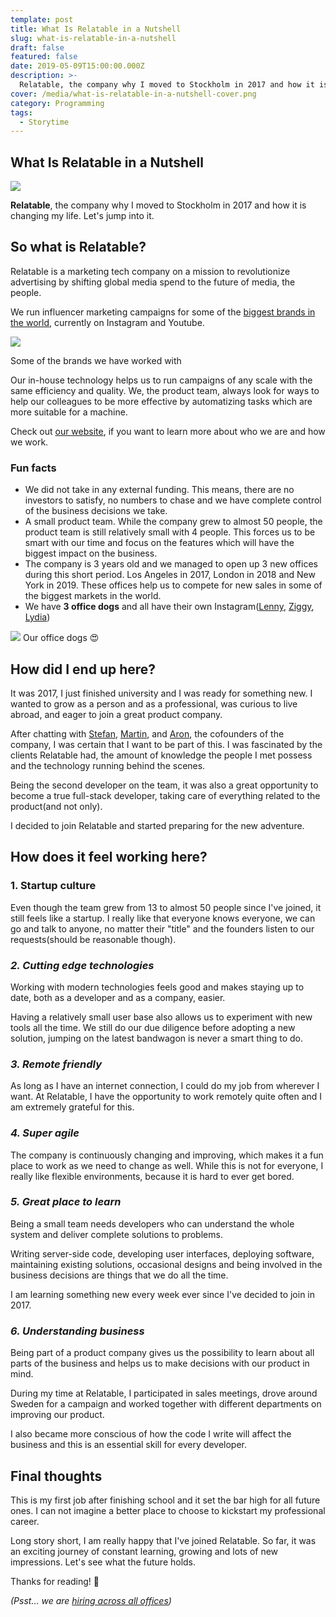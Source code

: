 ```yaml
---
template: post
title: What Is Relatable in a Nutshell
slug: what-is-relatable-in-a-nutshell
draft: false
featured: false
date: 2019-05-09T15:00:00.000Z
description: >-
  Relatable, the company why I moved to Stockholm in 2017 and how it is changing my life. Let's jump into it.
cover: /media/what-is-relatable-in-a-nutshell-cover.png
category: Programming
tags:
  - Storytime
---
```


## What Is Relatable in a Nutshell

![](/media/what-is-relatable-in-a-nutshell-cover.png)

**Relatable**, the company why I moved to Stockholm in 2017 and how it is changing my life. Let's jump into it.

## So what is Relatable?

Relatable is a marketing tech company on a mission to revolutionize advertising by shifting global media spend to the future of media, the people.

We run influencer marketing campaigns for some of the [biggest brands in the world](https://bit.ly/2TeZnX8), currently on Instagram and Youtube.

<img src="https://cdn-images-1.medium.com/max/1600/1*K0L5R17860F9UvV0Ucx1Yg.png" />

Some of the brands we have worked with

Our in-house technology helps us to run campaigns of any scale with the same efficiency and quality. We, the product team, always look for ways to help our colleagues to be more effective by automatizing tasks which are more suitable for a machine.

Check out [our website](https://bit.ly/2xNCyOj), if you want to learn more about who we are and how we work.

### Fun facts

- We did not take in any external funding. This means, there are no investors to satisfy, no numbers to chase and we have complete control of the business decisions we take.
- A small product team. While the company grew to almost 50 people, the product team is still relatively small with 4 people. This forces us to be smart with our time and focus on the features which will have the biggest impact on the business.
- The company is 3 years old and we managed to open up 3 new offices during this short period. Los Angeles in 2017, London in 2018 and New York in 2019. These offices help us to compete for new sales in some of the biggest markets in the world.
- We have **3 office dogs** and all have their own Instagram([Lenny](https://www.instagram.com/lennytheboston/?hl=en), [Ziggy](https://www.instagram.com/ziggysmalls_the_shihpoo/?hl=en), [Lydia](https://www.instagram.com/lydia_samoyed/?hl=en))

<img src="https://cdn-images-1.medium.com/max/1600/1*ncRdm_dQb1k0czDhfKqjCQ.jpeg" />
Our office dogs 😍

## How did I end up here?

It was 2017, I just finished university and I was ready for something new. I wanted to grow as a person and as a professional, was curious to live abroad, and eager to join a great product company.

After chatting with [Stefan](https://www.linkedin.com/in/stefpet/), [Martin](https://www.linkedin.com/in/martingarbarczyk/), and [Aron](https://www.linkedin.com/in/aron-levin/), the cofounders of the company, I was certain that I want to be part of this. I was fascinated by the clients Relatable had, the amount of knowledge the people I met possess and the technology running behind the scenes.

Being the second developer on the team, it was also a great opportunity to become a true full-stack developer, taking care of everything related to the product(and not only).

I decided to join Relatable and started preparing for the new adventure.

## How does it feel working here?

### **1\. Startup culture**

Even though the team grew from 13 to almost 50 people since I've joined, it still feels like a startup. I really like that everyone knows everyone, we can go and talk to anyone, no matter their "title" and the founders listen to our requests(should be reasonable though).

### _2\. Cutting edge technologies_

Working with modern technologies feels good and makes staying up to date, both as a developer and as a company, easier.

Having a relatively small user base also allows us to experiment with new tools all the time. We still do our due diligence before adopting a new solution, jumping on the latest bandwagon is never a smart thing to do.

### _3\. Remote friendly_

As long as I have an internet connection, I could do my job from wherever I want. At Relatable, I have the opportunity to work remotely quite often and I am extremely grateful for this.

### _4\. Super agile_

The company is continuously changing and improving, which makes it a fun place to work as we need to change as well. While this is not for everyone, I really like flexible environments, because it is hard to ever get bored.

### _5\. Great place to learn_

Being a small team needs developers who can understand the whole system and deliver complete solutions to problems.

Writing server-side code, developing user interfaces, deploying software, maintaining existing solutions, occasional designs and being involved in the business decisions are things that we do all the time.

I am learning something new every week ever since I've decided to join in 2017.

### _6\. Understanding business_

Being part of a product company gives us the possibility to learn about all parts of the business and helps us to make decisions with our product in mind.

During my time at Relatable, I participated in sales meetings, drove around Sweden for a campaign and worked together with different departments on improving our product.

I also became more conscious of how the code I write will affect the business and this is an essential skill for every developer.

## Final thoughts

This is my first job after finishing school and it set the bar high for all future ones. I can not imagine a better place to choose to kickstart my professional career.

Long story short, I am really happy that I've joined Relatable. So far, it was an exciting journey of constant learning, growing and lots of new impressions. Let's see what the future holds.

Thanks for reading! 🙏

_(Psst... we are_ [_hiring across all offices_](https://bit.ly/2IEPWMr)_)_
